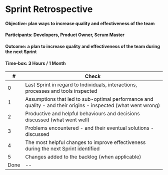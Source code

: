 # Sprint Retrospective
#### Objective: plan ways to increase quality and effectiveness of the team
#### Participants: Developers, Product Owner, Scrum Master
#### Outcome: a plan to increase quality and effectiveness of the team during the next Sprint
#### Time-box: 3 Hours / 1 Month

|#|Check|
|--|--|
| 0 | Last Sprint in regard to Individuals, interactions, processes and tools inspected |
| 1 | Assumptions that led to sub-optimal performance and quality - and their origins - inspected (what went wrong) |
| 2 | Productive and helpful behaviours and decisions discussed (what went well) |
| 3 | Problems encountered - and their eventual solutions - discussed |
| 4 | The most helpful changes to improve effectiveness during the next Sprint identified |
| 5 | Changes added to the backlog (when applicable) |
|Done|--||


